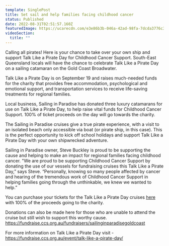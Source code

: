 ```yaml
---
template: SinglePost
title: Set sail and help families facing childhood cancer
status: Published
date: 2022-08-31T02:51:57.160Z
featuredImage: https://ucarecdn.com/e3e86b3b-046a-42ad-98fa-7dcda3776c38/
videoSection:
  title: ""
---
```

Calling all pirates! Here is your chance to take over your own ship and support Talk Like a
Pirate Day for Childhood Cancer Support. South-East Queensland locals will have the chance
to celebrate Talk Like a Pirate Day on a sailing catamaran on the Gold Coast Broadwater.

Talk Like a Pirate Day is on September 19 and raises much-needed funds for the charity that
provides free accommodation, psychological and emotional support, and transportation services
to receive life-saving treatments for regional families.

Local business, Sailing in Paradise has donated three luxury catamarans for use on Talk Like
a Pirate Day, to help raise vital funds for Childhood Cancer Support. 100% of ticket proceeds on
the day will go towards the charity.

The Sailing in Paradise cruises give a true pirate experience, with a visit to an isolated beach
only accessible via boat (or pirate ship, in this case). This is the perfect opportunity to kick off
school holidays and support Talk Like a Pirate Day with your own shipwrecked adventure.

Sailing in Paradise owner, Steve Buckley is proud to be supporting the cause and helping to
make an impact for regional families facing childhood cancer.
"We are proud to be supporting Childhood Cancer Support by donating the use of our vessels
for fundraising cruises this Talk Like a Pirate Day,” says Steve.
“Personally, knowing so many people affected by cancer and hearing of the tremendous work
of Childhood Cancer Support in helping families going through the unthinkable, we knew we
wanted to help.”

You can purchase your tickets for the Talk Like a Pirate Day cruises [here](cruise/talk-like-a-pirate-day-cruise/) with 100% of the proceeds going to the charity.

Donations can also be made here for those who are unable to attend the cruise but still wish to support this worthy cause.   https://fundraise.ccs.org.au/fundraisers/sailinginparadisegoldcoast

For more information on Talk Like a Pirate Day visit - https://fundraise.ccs.org.au/event/talk-like-a-pirate-day/